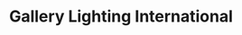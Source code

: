 ---
title: "Gallery Lighting International"
url: /manila/gallery-lighting-international/
shop: lamps
---